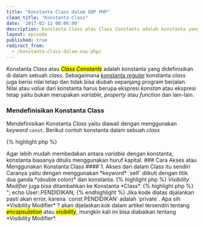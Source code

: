 ```yaml
---
title: "Konstanta Class dalam OOP PHP"
clean_title: "Konstanta Class"
date: '2017-02-12 08:06:00'
description: Konstanta Class atau Class Constants adalah konstanta yang didefinisikan di dalam sebuah class. Sebagaimana konstanta regular konstanta class juga berisi nilai tetap dan tidak bisa diubah sepanjang program berjalan.
layout: episode
published: true
redirect_from:
  - /konstanta-class-dalam-oop-php/
---
```


Konstanta *Class* atau <mark><em>Class Constants</em></mark> adalah konstanta yang didefinisikan di dalam sebuah *class*. Sebagaimana <a href="{{ site.url }}/others/konstanta-dalam-php/" target="_blank">konstanta *regular*</a> konstanta *class* juga berisi nilai tetap dan tidak bisa diubah sepanjang program berjalan. Nilai atau *value* dari konstanta harus berupa ekspresi *konstan* atau ekspresi tetap yaitu bukan merupakan *variable*, *property* atau *function* dan lain-lain.

### Mendefinisikan Konstanta Class
Mendefinisikan Konstanta *Class* yaitu diawali dengan menggunakan *keyword* `const`. Berikut contoh konstanta dalam sebuah *class*

{% highlight php %}
<?php
class User
{
    const JK = 'Laki-laki';
}
{% endhighlight %}

<mark>Agar lebih mudah membedakan antara <em>variable</em> dengan konstanta, konstanta biasanya ditulis menggunakan huruf kapital.</mark>

### Cara Akses atau Menggunakan Konstanta Class
#### 1. Akses dari dalam Class itu sendiri

Caranya yaitu dengan menggunakan *keyword* `self` diikuti dengan titik dua ganda *(double colon)* dan konstanta.

{% highlight php %}
<?php
class User
{
    const JK = 'Laki-laki';

    function showJK() {
        echo self::JK;
    }
}
{% endhighlight %}

#### 2. Akses dari luar Class

Menggunakan nama *class*, *double colon* dan konstanta.

{% highlight php %}
<?php
class User
{
    const JK = 'Laki-laki';
}

echo User::JK;
{% endhighlight %}

#### 3. Akses dari object

Caranya yaitu menggunakan *object*, *double colon* dan konstanta.  

{% highlight php %}
<?php
class User
{
    const JK = 'Laki-laki';
}

$objek = new User();
echo $objek::JK; // Mulai PHP 5.3.0
{% endhighlight %}

#### 3. Akses dari variable yang ber-*value* nama sebuah class

Nama *class* terlebih dahulu dijadikan *variable value*. Tapi perlu diperhatikan bahwa *variable value* tidak boleh berupa *keyword* seperti `self`, `parent` and `static`.

{% highlight php %}
<?php
class User
{
    const JK = 'Laki-laki';
}
$classname = "User";
echo $classname::JK; // Mulai PHP 5.3.0
{% endhighlight %}

#### Tambahan
Mulai PHP 5.6.0 Konstanta *Class* juga dapat ber-*value* dari konstanta *regular*.

{% highlight php %}
<?php
const SATU = 1;

class User {
    // Mulai PHP 5.6.0
    const DUA = SATU * 2;
    const TIGA = SATU + self::DUA;
    const EMPAT = 'Nilai dari TIGA adalah '.self::TIGA;
}
{% endhighlight %}

Mulai PHP 7.1.0 <mark><em>Visibility Modifier</em></mark> juga bisa ditambahkan ke Konstanta *Class*.

{% highlight php %}
<?php
class User {
    // Mulai PHP 7.1.0
    public const JK = 'Laki-laki';
    private const PENDIDIKAN = 'Strata satu (S1)';
}
echo User::JK . "<br/>";
echo User::PENDIDIKAN;
{% endhighlight %}

Jika kode diatas dijalankan pasti akan error, karena `const PENDIDIKAN` adalah `private`.

Apa sih *Visibility Modifier* ? akan dijelaskan kok dalam artikel tersendiri tentang <mark><em>encapsulation</em></mark> atau <mark><em>visibility</em></mark>, mungkin kali ini bisa diabaikan tentang *Visibility Modifier*.
